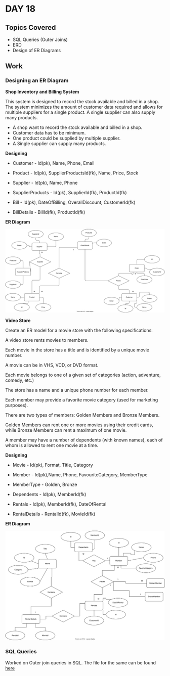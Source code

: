 # DAY 18

## Topics Covered

- SQL Queries (Outer Joins)
- ERD
- Design of ER Diagrams


## Work

### Designing an ER Diagram

**Shop Inventory and Billing System**

This system is designed to record the stock available and billed in a shop. The system minimizes the amount of customer data required and allows for multiple suppliers for a single product. A single supplier can also supply many products.

* A shop want to record the stock available and billed in a shop.
* Customer data has to be minimum.
* One product could be supplied by multiple supplier.
* A Single supplier can supply many products.


**Designing**

- Customer - Id(pk), Name, Phone, Email

- Product - Id(pk), SupplierProductsId(fk), Name, Price, Stock

- Supplier - Id(pk), Name, Phone

- SupplierProducts - Id(pk), SupplierId(fk), ProductId(fk)

- Bill - Id(pk), DateOfBilling, OverallDiscount, CustomerId(fk) 

- BillDetails - BillId(fk), ProductId(fk)


**ER Diagram**

![ERD](./ERD.svg)


**Video Store**

Create an ER model for a movie store with the following specifications:

A video store rents movies to members.

Each movie in the store has a title and is identified by a unique movie number.

A movie can be in VHS, VCD, or DVD format.

Each movie belongs to one of a given set of categories (action, adventure, comedy, etc.)

The store has a name and a unique phone number for each member.

Each member may provide a favorite movie category (used for marketing purposes).

There are two types of members: Golden Members and Bronze Members.

Golden Members can rent one or more movies using their credit cards, while Bronze Members can rent a maximum of one movie.

A member may have a number of dependents (with known names), each of whom is allowed to rent one movie at a time.


**Designing**

- Movie - Id(pk), Format, Title, Category

- Member - Id(pk),Name, Phone, FavouriteCategory, MemberType

- MemberType - Golden, Bronze

- Dependents - Id(pk), MemberId(fk)

- Rentals - Id(pk), MemberId(fk), DateOfRental

- RentalDetails - RentalId(fk), MovieId(fk)


**ER Diagram**

![ERD](./VideoStoreERD.svg)


### SQL Queries

Worked on Outer join queries in SQL. The file for the same can be found [here](./Day18SQLQueries.sql)